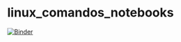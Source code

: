 # linux_comandos_notebooks
[![Binder](https://mybinder.org/badge_logo.svg)](https://mybinder.org/v2/gh/s4ncampus/linux_comandos_notebooks/master)

